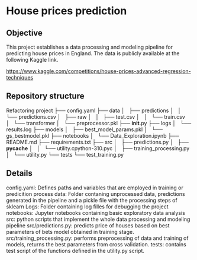 # House prices prediction

## Objective 

This project establishes a data processing and modeling pipeline for predicting house prices in England. 
The data is publicly available at the following Kaggle link. 

https://www.kaggle.com/competitions/house-prices-advanced-regression-techniques

## Repository structure

Refactoring project
├── config.yaml
├── data
│   ├── predictions
│   │   └── predictions.csv
│   ├── raw
│   │   ├── test.csv
│   │   └── train.csv
│   └── transformer
│       └── preprocessor.pkl
├── __init__.py
├── logs
│   └── results.log
├── models
│   ├── best_model_params.pkl
│   └── gs_bestmodel.pkl
├── notebooks
│   └── Data_Exploration.ipynb
├── README.md
├── requirements.txt
├── src
│   ├── predictions.py
│   ├── __pycache__
│   │   └── utility.cpython-310.pyc
│   ├── training_processing.py
│   └── utility.py
└── tests
    └── test_training.py





## Details
config.yaml: Defines paths and variables that are employed in training or predicition process
data: Folder contaning unprocessed data, predictions generated in the pipeline and a pickle file with the processing steps of sklearn
Logs: Folder containing log filles for debugging the project
notebooks: Jupyter notebooks containing basic exploratory data analysis
src: python scripts that implement the whole data processing and modeling pipeline
src/predictions.py: predicts price of houses based on best parameters of bets model obtained in training stage.
src/training_processing.py: performs preprocessing of data and training of models, returns the best parameters from cross validation.
tests: contains test script of the functions defined in the utility.py script. 



